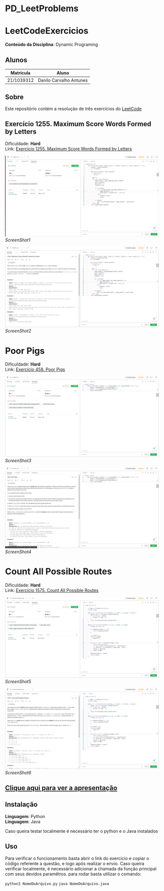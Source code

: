# PD_LeetProblems

# LeetCodeExercicios

**Conteúdo da Disciplina**: Dynamic Programing<br>

## Alunos
|Matrícula | Aluno |
| -- | -- |
| 21/1039312| Danilo Carvalho Antunes |

## Sobre 
Este repositório contém a resolução de três exercícios do [LeetCode](https://leetcode.com/)

## Exercício 1255. Maximum Score Words Formed by Letters

Dificuldade: **Hard <br>**
Link: [Exercício 1255. Maximum Score Words Formed by Letters](https://leetcode.com/problems/maximum-score-words-formed-by-letters/)

![ScreenShot](imgs/ScreenShot1.jpeg)_ScreenShot1_

![ScreenShot](imgs/ScreenShot2.jpeg)_ScreenShot2_

# Poor Pigs

Dificuldade: **Hard <br>**
Link: [Exercício 458. Poor Pigs](https://leetcode.com/problems/poor-pigs/)

![ScreenShot](imgs/ScreenShot3.jpeg)_ScreenShot3_

![ScreenShot](imgs/ScreenShot4.jpeg)_ScreenShot4_

# Count All Possible Routes

Dificuldade: **Hard <br>**
Link: [Exercício 1575. Count All Possible Routes](https://leetcode.com/problems/count-all-possible-routes/)

![ScreenShot](imgs/ScreenShot5.jpeg)_ScreenShot5_

![ScreenShot](imgs/ScreenShot6.jpeg)_ScreenShot6_

## [Clique aqui para ver a apresentação](https://youtu.be/Q0pTzBYKMEA)

## Instalação 
**Linguagem**: Python<br>
**Linguagem**: Java<br>

Caso queira testar localmente é necessário ter o python e o Java instalados
## Uso 
Para verificar o funcionamento basta abrir o link do exercicio e copiar o código referente a questão, e logo após realizar o envio. Caso queira verificar localmente, é necessário adicionar a chamada da função principal com seus devidos paramêtros. para rodar basta utilizar o comando:

`python3 NomeDoArquivo.py`
`java NomeDoArquivo.java`